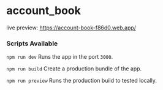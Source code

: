 # account_book

live preview: https://account-book-f86d0.web.app/

### Scripts Available

`npm run dev` Runs the app in the port `3000`.

`npm run build` Create a production bundle of the app.

`npm run preview` Runs the production build to tested locally.
